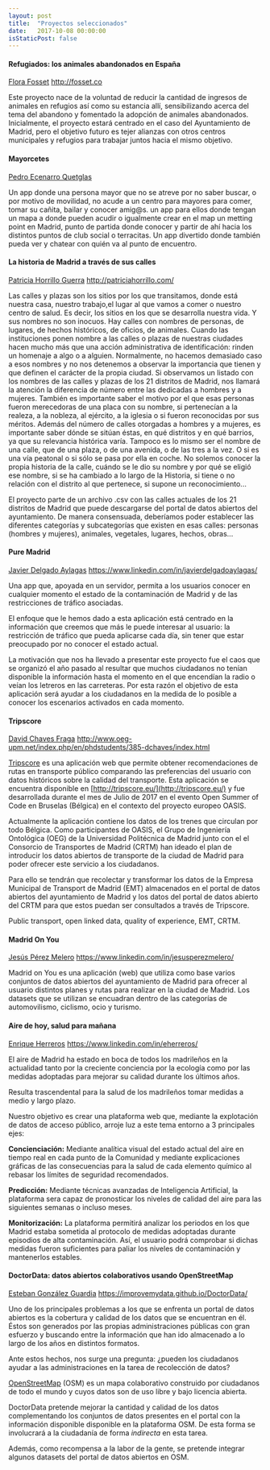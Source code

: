 ```yaml
---
layout: post
title:  "Proyectos seleccionados"
date:   2017-10-08 00:00:00
isStaticPost: false
---
```



#### Refugiados: los animales abandonados en España

[Flora Fosset](mailto:flora.fosset@gmail.com)
http://fosset.co

Este proyecto nace de la voluntad de reducir la cantidad de ingresos de animales en refugios así como su estancia allí, sensibilizando acerca del tema del abandono y fomentado la adopción de animales abandonados. Inicialmente, el proyecto estará centrado en el caso del Ayuntamiento de Madrid, pero el objetivo futuro es tejer alianzas con otros centros municipales y refugios para trabajar juntos hacia el mismo objetivo.


#### Mayorcetes

[Pedro Ecenarro Quetglas](mailto:chiri532000@yahoo.es)

Un app donde una persona mayor que no se atreve por no saber buscar, o por motivo de movilidad, no acude a un centro para mayores para comer, tomar su cañita, bailar y conocer amig@s.
un app para ellos donde tengan un mapa a donde pueden acudir o igualmente crear en el map un metting point en Madrid, punto de partida donde conocer y partir de ahí hacia los distintos puntos de club social o terracitas.
Un app divertido donde también pueda ver y chatear con quién va al punto de encuentro.


#### La historia de Madrid a través de sus calles

[Patricia Horrillo Guerra](mailto:patricia.horrillo@gmail.com)
http://patriciahorrillo.com/

Las calles y plazas son los sitios por los que transitamos, donde está nuestra casa, nuestro trabajo,el lugar al que vamos a comer o nuestro centro de salud. Es decir, los sitios en los que se desarrolla nuestra vida. Y sus nombres no son inocuos. Hay calles con nombres de personas, de lugares, de hechos históricos, de oficios, de animales.
Cuando las instituciones ponen nombre a las calles o plazas de nuestras ciudades hacen mucho más que una acción administrativa de identificación: rinden un homenaje a algo o a alguien. Normalmente, no hacemos demasiado caso a esos nombres y no nos detenemos a observar la importancia que tienen y que definen el carácter de la propia ciudad.
Si observamos un listado con los nombres de las calles y plazas de los 21 distritos de Madrid, nos llamará la atención la diferencia de número entre las dedicadas a hombres y a mujeres. También es importante saber el motivo por el que esas personas fueron merecedoras de una placa con su nombre, si pertenecían a la realeza, a la nobleza, al ejército, a la iglesia o si fueron reconocidas por sus méritos. Además del número de calles otorgadas a hombres y a mujeres, es importante saber dónde se sitúan éstas, en qué distritos y en qué barrios, ya que su relevancia histórica varía. Tampoco es lo mismo ser el nombre de una calle, que de una plaza, o de una avenida, o de las tres a la vez. O si es una vía peatonal o si sólo se pasa por ella en coche.
No solemos conocer la propia historia de la calle, cuándo se le dio su nombre y por qué se eligió ese nombre, si se ha cambiado a lo largo de la Historia, si tiene o no relación con el distrito al que pertenece, si supone un reconocimiento...

El proyecto parte de un archivo .csv con las calles actuales de los 21 distritos de Madrid que puede descargarse del portal de datos abiertos del ayuntamiento.
De manera consensuada, deberíamos poder establecer las diferentes categorías y subcategorías que existen en esas calles: personas (hombres y mujeres), animales, vegetales, lugares, hechos, obras...


#### Pure Madrid

[Javier Delgado Aylagas](mailto:delga.soria@gmail.com)
https://www.linkedin.com/in/javierdelgadoaylagas/

Una app que, apoyada en un servidor, permita a los usuarios conocer en cualquier momento el estado de la contaminación de Madrid y de las restricciones de tráfico asociadas.

El enfoque que le hemos dado a esta aplicación está centrado en la información que creemos que más le puede interesar al usuario: la restricción de tráfico que pueda aplicarse cada día, sin tener que estar preocupado por no conocer el estado actual.

La motivación que nos ha llevado a presentar este proyecto fue el caos que se organizó el año pasado al resultar que muchos ciudadanos no tenían disponible la información hasta el momento en el que encendían la radio o veían los letreros en las carreteras. Por esta razón el objetivo de esta aplicación será ayudar a los ciudadanos en la medida de lo posible a conocer los escenarios activados en cada momento.


#### Tripscore

[David Chaves Fraga](mailto:dchaves@fi.upm.es)
http://www.oeg-upm.net/index.php/en/phdstudents/385-dchaves/index.html

[Tripscore](http://tripscore.eu/) es una aplicación web que permite obtener recomendaciones de rutas en transporte público comparando las preferencias del usuario con datos históricos sobre la calidad del transporte. Esta aplicación se encuentra disponible en [http://tripscore.eu/](http://tripscore.eu/) y fue desarrollada durante el mes de Julio de 2017 en el evento Open Summer of Code en Bruselas (Bélgica) en el contexto del proyecto europeo OASIS.

Actualmente la aplicación contiene los datos de los trenes que circulan por todo Bélgica. Como participantes de OASIS, el Grupo de Ingeniería Ontológica (OEG) de la Universidad Politécnica de Madrid junto con el el Consorcio de Transportes de Madrid (CRTM) han ideado el plan de introducir los datos abiertos de transporte de la ciudad de Madrid para poder ofrecer este servicio a los ciudadanos.

Para ello se tendrán que recolectar y transformar los datos de la Empresa Municipal de Transport de Madrid (EMT) almacenados en el portal de datos abiertos del ayuntamiento de Madrid y los datos del portal de datos abierto del CRTM para que estos puedan ser consultados a través de Tripscore.

Public transport, open linked data, quality of experience, EMT, CRTM.


#### Madrid On You

[Jesús Pérez Melero](jesusperezmelero@gmail.com)
https://www.linkedin.com/in/jesusperezmelero/

Madrid on You es una aplicación (web) que utiliza como base varios conjuntos de datos abiertos del ayuntamiento de Madrid para ofrecer al usuario distintos planes y rutas para realizar en la ciudad de Madrid. Los datasets que se utilizan se encuadran dentro de las categorías de automovilismo, ciclismo, ocio y turismo.


#### Aire de hoy, salud para mañana

[Enrique Herreros](mailto:eherrerosj@gmail.com)
https://www.linkedin.com/in/eherreros/

El aire de Madrid ha estado en boca de todos los madrileños en la actualidad tanto por la creciente conciencia por la ecología como por las medidas adoptadas para mejorar su calidad durante los últimos años.

Resulta trascendental para la salud de los madrileños tomar medidas a medio y largo plazo.

Nuestro objetivo es crear una plataforma web que, mediante la explotación de datos de acceso público, arroje luz a este tema entorno a 3 principales ejes:

__Concienciación:__ Mediante analítica visual del estado actual del aire en tiempo real en cada punto de la Comunidad y mediante explicaciones gráficas de las consecuencias para la salud de cada elemento químico al rebasar los límites de seguridad recomendados.

__Predicción:__ Mediante técnicas avanzadas de Inteligencia Artificial, la plataforma sera capaz de pronosticar los niveles de calidad del aire para las siguientes semanas o incluso meses.

__Monitorización:__ La plataforma permitirá analizar los periodos en los que Madrid estaba sometida al protocolo de medidas adoptadas durante episodios de alta contaminación. Así, el usuario podrá comprobar si dichas medidas fueron suficientes para paliar los niveles de contaminación y mantenerlos estables.

#### DoctorData: datos abiertos colaborativos usando OpenStreetMap

[Esteban González Guardia](mailto:egonzalez@ciclope.info)
https://improvemydata.github.io/DoctorData/

Uno de los principales problemas a los que se enfrenta un portal de datos abiertos es la cobertura y calidad de los datos que se encuentran en él. Éstos son generados por las propias administraciones públicas con gran esfuerzo y buscando entre la información que han ido almacenado a lo largo de los años en distintos formatos.

Ante estos hechos, nos surge una pregunta: ¿pueden los ciudadanos ayudar a las administraciones en la tarea de recolección de datos?

[OpenStreetMap](http://openstreetmap.org) (OSM) es un mapa colaborativo construido por ciudadanos de todo el mundo y cuyos datos son de uso libre y bajo licencia abierta.

DoctorData pretende mejorar la cantidad y calidad de los datos complementando los conjuntos de datos presentes en el portal con la información disponible disponible en la plataforma OSM. De esta forma se involucrará a la ciudadanía de forma *indirecta* en esta tarea.

Además, como recompensa a la labor de la gente, se pretende integrar algunos datasets del portal de datos abiertos en OSM.

